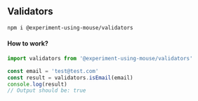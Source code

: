 ## Validators

```bash
npm i @experiment-using-mouse/validators
```

#### How to work?

```JavaScript
import validators from '@experiment-using-mouse/validators'

const email = 'test@test.com'
const result = validators.isEmail(email)
console.log(result)
// Output should be: true
```